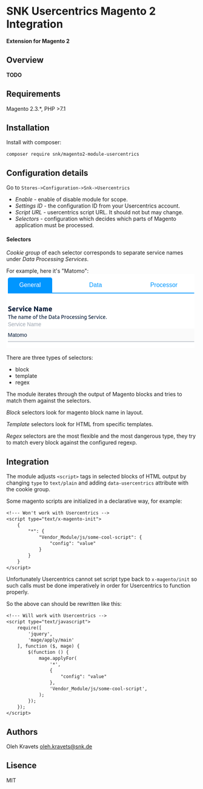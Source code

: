 # SNK Usercentrics Magento 2 Integration

**Extension for Magento 2**

## Overview

**TODO**

## Requirements

Magento 2.3.*, PHP >7.1

## Installation

Install with composer:

 ```
 composer require snk/magento2-module-usercentrics
```

## Configuration details

Go to `Stores->Configuration->Snk->Usercentrics`

* _Enable_ - enable of disable module for scope.
* _Settings ID_ - the configuration ID from your Usercentrics account.
* _Script URL_ - usercentrics script URL. It should not but may change.
* _Selectors_ - configuration which decides which parts of Magento application must be processed.

#### Selectors

_Cookie group_ of each selector corresponds to separate service names under _Data Processing Services_.

For example, here it's "Matomo":
![Cookie Group](docs/cookie_group.png)


There are three types of selectors:
 - block
 - template
 - regex
 
 The module iterates through the output of Magento blocks and tries to match them against the selectors.

_Block_ selectors look for magento block name in layout.

_Template_ selectors look for HTML from specific templates.

_Regex_ selectors are the most flexible and the most dangerous type, they try to match every block against the configured regexp.

## Integration 

The module adjusts `<script>` tags in selected blocks of HTML output by changing `type` to `text/plain` and adding `data-usercentrics` attribute with the cookie group.

Some magento scripts are initialized in a declarative way,  for example:
```
<!--- Won't work with Usercentrics -->
<script type="text/x-magento-init">
    {
        "*": {
            "Vendor_Module/js/some-cool-script": {
                "config": "value"
            }
        }
    }
</script>
```

Unfortunately Usercentrics cannot set script type back to `x-magento/init` so such calls must be done imperatively in order for Usercentrics to function properly. 

So the above can should be rewritten like this:
```
<!--- Will work with Usercentrics -->
<script type="text/javascript">
    require([
        'jquery',
        'mage/apply/main'
    ], function ($, mage) {
        $(function () {
            mage.applyFor(
                '*',
                {
                    "config": "value"
                },
                'Vendor_Module/js/some-cool-script',
            );
        });
    });
</script>
```
## Authors

Oleh Kravets <a href="mailto:oleh.kravets@snk.de">oleh.kravets@snk.de</a>

## Lisence

MIT